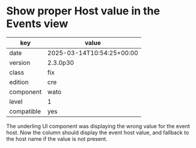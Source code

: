 [//]: # (werk v2)
# Show proper Host value in the Events view

key        | value
---------- | ---
date       | 2025-03-14T10:54:25+00:00
version    | 2.3.0p30
class      | fix
edition    | cre
component  | wato
level      | 1
compatible | yes

The underling UI component was displaying the wrong value for the event host. Now
the column should display the event host value, and fallback to the host name if
the value is not present.
